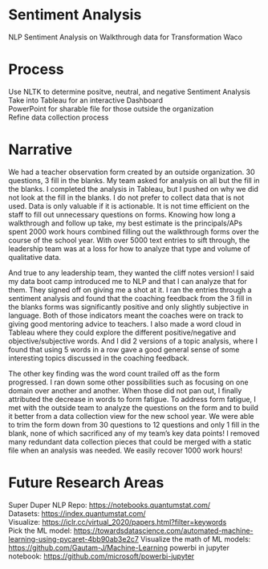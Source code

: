 # Sentiment Analysis 
NLP Sentiment Analysis on Walkthrough data for Transformation Waco

# Process
Use NLTK to determine positve, neutral, and negative Sentiment Analysis   
Take into Tableau for an interactive Dashboard   
PowerPoint for sharable file for those outside the organization    
Refine data collection process

# Narrative
We had a teacher observation form created by an outside organization.  30 questions, 3 fill in the blanks.  My team asked for analysis on all but the fill in the blanks.  I completed the analysis in Tableau, but I pushed on why we did not look at the fill in the blanks.  I do not prefer to collect data that is not used.  Data is only valuable if it is actionable.  It is not time efficient on the staff to fill out unnecessary questions on forms.  Knowing how long a walkthrough and follow up take, my best estimate is the principals/APs spent 2000 work hours combined filling out the walkthrough forms over the course of the school year.  With over 5000 text entries to sift through, the leadership team was at a loss for how to analyze that type and volume of qualitative data.       

And true to any leadership team, they wanted the cliff notes version!  I said my data boot camp introduced me to NLP and that I can analyze that for them.  They signed off on giving me a shot at it.  I ran the entries through a sentiment analysis and found that the coaching feedback from the 3 fill in the blanks forms was significantly positive and only slightly subjective in language.  Both of those indicators meant the coaches were on track to giving good mentoring advice to teachers.  I also made a word cloud in Tableau where they could explore the different positive/negative and objective/subjective words.  And I did 2 versions of a topic analysis, where I found that using 5 words in a row gave a good general sense of some interesting topics discussed in the coaching feedback.      

The other key finding was the word count trailed off as the form progressed.  I ran down some other possibilities such as focusing on one domain over another and another.  When those did not pan out, I finally attributed the decrease in words to form fatigue.  To address form fatigue, I met with the outside team to analyze the questions on the form and to build it better from a data collection view for the new school year.  We were able to trim the form down from 30 questions to 12 questions and only 1 fill in the blank, none of which sacrificed any of my team’s key data points!  I removed many redundant data collection pieces that could be merged with a static file when an analysis was needed.  We easily recover 1000 work hours!  


# Future Research Areas 
Super Duper NLP Repo: https://notebooks.quantumstat.com/             
Datasets: https://index.quantumstat.com/         
Visualize: https://iclr.cc/virtual_2020/papers.html?filter=keywords         
Pick the ML model: https://towardsdatascience.com/automated-machine-learning-using-pycaret-4bb90ab3e2c7 
Visualize the math of ML models: https://github.com/Gautam-J/Machine-Learning
powerbi in jupyter notebook: https://github.com/microsoft/powerbi-jupyter
